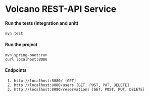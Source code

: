 # Volcano REST-API Service 

#### Run the tests (integration and unit)
    mvn test
    
#### Run the project
    mvn spring-boot:run
    curl localhost:8080

#### Endpoints
     1. http://localhost:8080/ [GET]
     2. http://localhost:8080/users [GET, POST, PUT, DELETE]
     3. http://localhost:8080/reservations [GET, POST, PUT, DELETE]